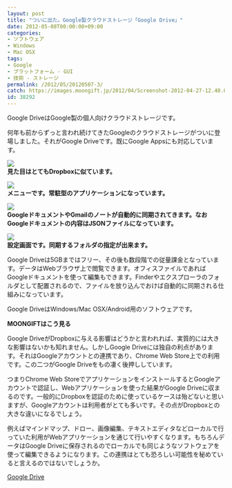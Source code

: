 ```yaml
---
layout: post
title: "ついに出た。Google製クラウドストレージ「Google Drive」"
date: 2012-05-08T00:00:00+09:00
categories:
- ソフトウェア
- Windows
- Mac OSX
tags: 
- Google
- プラットフォーム - GUI
- 技術 - ストレージ
permalink: /2012/05/20120507-3/
catch: https://images.moongift.jp/2012/04/Screenshot-2012-04-27-12.40.05_thumb.png
id: 38292
---
```

Google DriveはGoogle製の個人向けクラウドストレージです。

  

何年も前からずっと言われ続けてきたGoogleのクラウドストレージがついに登場しました。それがGoogle Driveです。既にGoogle Appsにも対応しています。

  

[![](https://images.moongift.jp/2012/04/Screenshot-2012-04-26-7.54.13_thumb.png)](https://images.moongift.jp/2012/04/Screenshot-2012-04-26-7.54.13.png)  
**見た目はとてもDropboxに似ています。**

  

[![](https://images.moongift.jp/2012/04/120427-0001_thumb.png)](https://images.moongift.jp/2012/04/120427-0001.png)  
**メニューです。常駐型のアプリケーションになっています。**

  

[![](https://images.moongift.jp/2012/04/Screenshot-2012-04-27-12.40.05_thumb.png)](https://images.moongift.jp/2012/04/Screenshot-2012-04-27-12.40.05.png)  
**GoogleドキュメントやGmailのノートが自動的に同期されてきます。なおGoogleドキュメントの内容はJSONファイルになっています。**

  

[![](https://images.moongift.jp/2012/04/Screenshot-2012-04-27-12.40.20_thumb.png)](https://images.moongift.jp/2012/04/Screenshot-2012-04-27-12.40.20.png)  
**設定画面です。同期するフォルダの指定が出来ます。**

  

Google Driveは5GBまではフリー、その後も数段階での従量課金となっています。データはWebブラウザ上で閲覧できます。オフィスファイルであればGoogleドキュメントを使って編集もできます。Finderやエクスプローラのフォルダとして配置されるので、ファイルを放り込んでおけば自動的に同期される仕組みになっています。

  

Google DriveはWindows/Mac OSX/Android用のソフトウェアです。

  
  
  

**MOONGIFTはこう見る**

  

Google DriveがDropboxに与える影響はどうかと言われれば、実質的には大きな影響はないかも知れません。しかしGoogle Driveには独自の利点があります。それはGoogleアカウントとの連携であり、Chrome Web Store上での利用です。この二つがGoogle Driveをもの凄く後押ししています。

  

つまりChrome Web StoreでアプリケーションをインストールするとGoogleアカウントで認証し、Webアプリケーションを使った結果がGoogle Driveに収まるのです。一般的にDropboxを認証のために使っているケースは殆どないと思いますが、Googleアカウントは利用者がとても多いです。その点がDropboxとの大きな違いになるでしょう。

  

例えばマインドマップ、ドロー、画像編集、テキストエディタなどローカルで行っていた利用がWebアプリケーションを通じて行いやすくなります。もちろんデータはGoogle Driveに保存されるのでローカルでも同じようなソフトウェアを使って編集できるようになります。この連携はとても恐ろしい可能性を秘めていると言えるのではないでしょうか。

  

[Google Drive](https://drive.google.com/)

